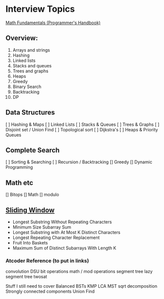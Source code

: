 
# Interview Topics
[Math Fundamentals (Programmer's Handbook)](https://cses.fi/book/book.pdf)

## Overview: 
1. Arrays and strings
2. Hashing
3. Linked lists
4. Stacks and queues
5. Trees and graphs
6. Heaps
7. Greedy
8. Binary Search
9. Backtracking
10. DP

## Data Structures
[ ] Hashing & Maps 
[ ] Linked Lists
[ ] Stacks & Queues
[ ] Trees & Graphs
    [ ] Disjoint set / Union Find
    [ ] Topological sort 
    [ ] Dijkstra's
[ ] Heaps & Priority Queues

## Complete Search 
[ ] Sorting & Searching
[ ] Recursion / Backtracking 
[] Greedy
[] Dynamic Programming 

## Math etc
[] Bitops 
[] Math 
    [] modulo

## [Sliding Window](https://leetcode.com/list/p9b40lce)
* Longest Substring Without Repeating Characters
* Minimum Size Subarray Sum
* Longest Substring with At Most K Distinct Characters
* Longest Repeating Character Replacement
* Fruit Into Baskets
* Maximum Sum of Distinct Subarrays With Length K

### Atcoder Reference  (to put in links)
<!-- https://atcoder.jp/ -->
convolution
DSU 
bit operations
math / mod operations
segment tree 
lazy segment tree 
twosat

Stuff I still need to cover
Balanced BSTs
KMP 
LCA 
MST
sqrt decomposition
Strongly connected components
Union Find